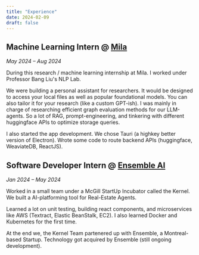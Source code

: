 ```yaml
---
title: "Experience"
date: 2024-02-09
draft: false
---
```


## Machine Learning Intern @ [Mila](https://mila.quebec/en)
*May 2024 – Aug 2024*

During this research / machine learning internship at Mila. I worked under Professor Bang Liu's NLP Lab.

We were building a personal assistant for researchers. It would be designed to access your local files as well as popular foundational models. You can also tailor it for your research (like a custom GPT-ish).
I was mainly in charge of researching efficient graph evaluation methods for our LLM-agents. So a lot of RAG, prompt-engineering, and tinkering with different huggingface APIs to optimize storage queries.

I also started the app development. We chose Tauri (a highkey better version of Electron).
Wrote some code to route backend APIs (huggingface, WeaviateDB, ReactJS).

## Software Developer Intern @ [Ensemble AI](https://www.tryensemble.com/)
*Jan 2024 – May 2024*

Worked in a small team under a McGill StartUp Incubator called the Kernel.
We built a AI-platforming tool for Real-Estate Agents.

Learned a lot on unit testing, building react components, and microservices like AWS (Textract, Elastic BeanStalk, EC2).
I also learned Docker and Kubernetes for the first time.

At the end we, the Kernel Team partenered up with Ensemble, a Montreal-based Startup.
Technology got acquired by Ensemble (still ongoing development).
